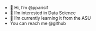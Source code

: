 - 👋 Hi, I’m @pparisi1
- 👀 I’m interested in Data Science
- 🌱 I’m currently learning it from the ASU
- You can reach me @github

